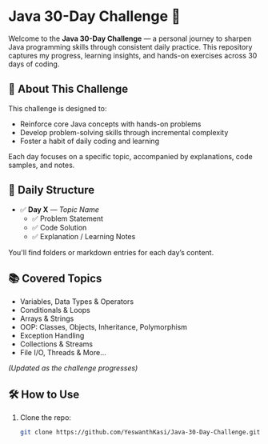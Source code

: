 # Java 30-Day Challenge 🚀

Welcome to the **Java 30-Day Challenge** — a personal journey to sharpen Java programming skills through consistent daily practice. This repository captures my progress, learning insights, and hands-on exercises across 30 days of coding.

## 📌 About This Challenge

This challenge is designed to:
- Reinforce core Java concepts with hands-on problems
- Develop problem-solving skills through incremental complexity
- Foster a habit of daily coding and learning

Each day focuses on a specific topic, accompanied by explanations, code samples, and notes.

## 📅 Daily Structure

- ✅ **Day X** — *Topic Name*
  - ✅ Problem Statement
  - ✅ Code Solution
  - ✅ Explanation / Learning Notes

You'll find folders or markdown entries for each day’s content.

## 📚 Covered Topics

- Variables, Data Types & Operators
- Conditionals & Loops
- Arrays & Strings
- OOP: Classes, Objects, Inheritance, Polymorphism
- Exception Handling
- Collections & Streams
- File I/O, Threads & More...

_(Updated as the challenge progresses)_

## 🛠 How to Use

1. Clone the repo:
   ```bash
   git clone https://github.com/YeswanthKasi/Java-30-Day-Challenge.git
